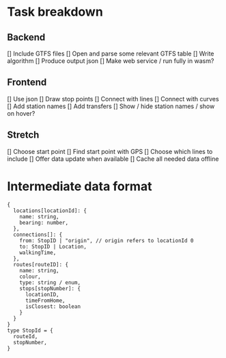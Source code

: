 # Task breakdown

## Backend

[] Include GTFS files
[] Open and parse some relevant GTFS table
[] Write algorithm
[] Produce output json
[] Make web service / run fully in wasm?

## Frontend

[] Use json
[] Draw stop points
[] Connect with lines
[] Connect with curves
[] Add station names
[] Add transfers
[] Show / hide station names / show on hover?

## Stretch

[] Choose start point
[] Find start point with GPS
[] Choose which lines to include
[] Offer data update when available
[] Cache all needed data offline


# Intermediate data format

```
{
  locations[locationId]: {
    name: string,
    bearing: number,
  },
  connections[]: {
    from: StopID | "origin", // origin refers to locationId 0
    to: StopID | Location,
    walkingTime,
  },
  routes[routeID]: {
    name: string,
    colour,
    type: string / enum,
    stops[stopNumber]: {
      locationID,
      timeFromHome,
      isClosest: boolean
    }
  }
}
type StopId = {
  routeId,
  stopNumber,
}